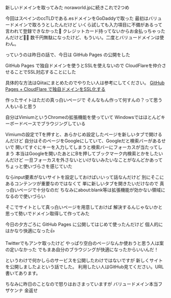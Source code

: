 新しいドメインを取ってみた
noraworld.jpに続きこれで2つめ

今回はスペインのccTLDである.esドメインをGoDaddyで取った
最初はバリュードメインで取ろうとしたんだけど
いくら試しても入力項目に不備があるって言われて登録できなかった:anger:
クレジットカード持ってないからお金払っちゃったんだけど:anger::anger:
数千円無駄になったけど、もういい。二度とバリュードメインは使わん。

っていうのは昨日の話で、今日は GitHub Pages の公開をした

GitHub Pages で独自ドメインを使うとSSLを使えないので
CloudFlareを仲介させることでSSL対応することにした

具体的な方法はQiitaにまとめたのでやりたい人は参考にしてください。
[GitHub Pages + CloudFlare で独自ドメインをSSL化する](http://qiita.com/noraworld/items/89dd85a434a7b759e00c)

作ったサイトはただの真っ白いページで
そんなもん作って何すんの？って思う人もいると思う

自分はVimiumというChromeの拡張機能を使っていて
Windowsではほとんどキーボードベースでブラウジングしている

Vimiumの設定でTを押すと、あらかじめ設定したページを新しいタブで開けるんだけど
自分はそのページをGoogleにしていて、Googleだと検索バーがあるせいで
開いてすぐにキーを入力してしまうと検索バーにフォーカスが当たってしまう
本当はGoogleを開いたあとにBを押してブックマーク内検索とかをしたいんだけど
一旦フォーカスを外さないといけないみたいなことがなんどかあってちょっと使いづらさを感じていた

ならinput要素がないサイトを設定しておけばいいって話なんだけど
別にそこにあるコンテンツが重要なのではなくて
単に新しいタブを開きたいだけなので
真っ白いページで十分なのだ
ちなみにabout:blank等は拡張機能が効かない領域になるので使いづらい

そこでサイトとして真っ白いページを用意しておけば
解決するんじゃないかと思って勢いでドメイン取得して作ってみた

今日の夕方ごろに GitHub Pages に公開してはじめて使ったんだけど
個人的にはかなり快適になった:thumbsup:

Twitterでもアンケ取ったけど
やっぱり空白のページなんか使おうと思う人は案の定いなかった
でもまあ自分のブラウジングが快適になったからいいんだ！

というわけで何かしらのサービスを公開したわけではないですが
新しくサイトを公開しましたよという話でした。
利用したい人はGitHub見てください。URL書いてあります。

ちなみに昨日のことなので怒りはおさまっていますが
バリュードメイン本当フザケンナ 金返せ
